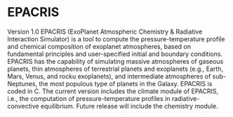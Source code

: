 # EPACRIS
Version 1.0
EPACRIS (ExoPlanet Atmospheric Chemistry & Radiative Interaction Simulator) is a tool to compute the pressure-temperature profile and chemical composition of exoplanet atmospheres, based on fundamental principles and user-specified initial and boundary conditions.
EPACRIS has the capability of simulating massive atmospheres of gaseous planets, thin atmospheres of terrestrial planets and exoplanets (e.g., Earth, Mars, Venus, and rocku exoplanets), and intermediate atmospheres of sub-Neptunes, the most populous type of planets in the Galaxy.
EPACRIS is coded in C.
The current version includes the climate module of EPACRIS, i.e., the computation of pressure-temperature profiles in radiative-convective equilibrium.
Future release will include the chemistry module.
